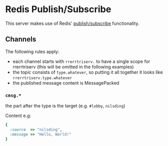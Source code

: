 # Redis Publish/Subscribe

This server makes use of Redis' [publish/subscribe][pubsub] functionality.

## Channels

The following rules apply:

- each channel starts with `rrerrtriserv.` to have a single scope for
  rrerrtriserv (this will be omitted in the following examples)
- the topic consists of `type.whatever`, so putting it all together it looks
  like `rrerrtriserv.type.whatever`
- the published message content is MessagePacked
  
### `cmsg.*`

the part after the type is the target (e.g. `#lobby`, `nilsding`)

Content e.g:

```ruby
{
  :source  => "nilsding",
  :message => "Hello, World!"
}
```

[pubsub]: https://redis.io/topics/pubsub
